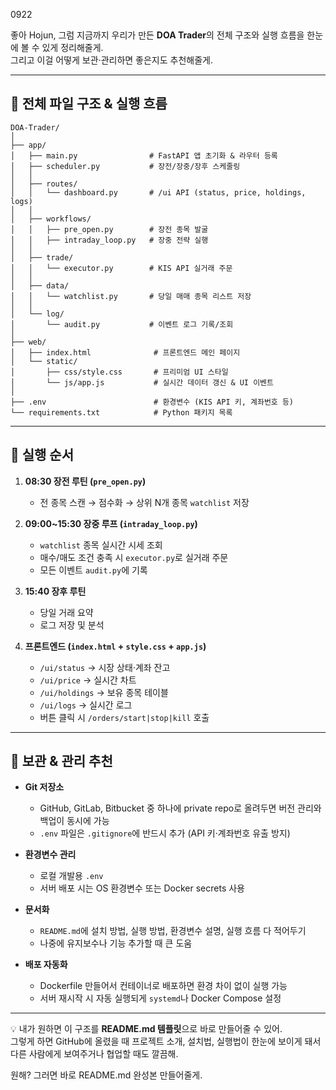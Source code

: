 0922

좋아 Hojun, 그럼 지금까지 우리가 만든 **DOA Trader**의 전체 구조와 실행 흐름을 한눈에 볼 수 있게 정리해줄게.  
그리고 이걸 어떻게 보관·관리하면 좋은지도 추천해줄게.

---

## 📂 전체 파일 구조 & 실행 흐름

```
DOA-Trader/
│
├── app/
│   ├── main.py                # FastAPI 앱 초기화 & 라우터 등록
│   ├── scheduler.py           # 장전/장중/장후 스케줄링
│   │
│   ├── routes/
│   │   └── dashboard.py       # /ui API (status, price, holdings, logs)
│   │
│   ├── workflows/
│   │   ├── pre_open.py        # 장전 종목 발굴
│   │   ├── intraday_loop.py   # 장중 전략 실행
│   │
│   ├── trade/
│   │   └── executor.py        # KIS API 실거래 주문
│   │
│   ├── data/
│   │   └── watchlist.py       # 당일 매매 종목 리스트 저장
│   │
│   └── log/
│       └── audit.py           # 이벤트 로그 기록/조회
│
├── web/
│   ├── index.html              # 프론트엔드 메인 페이지
│   └── static/
│       ├── css/style.css       # 프리미엄 UI 스타일
│       └── js/app.js           # 실시간 데이터 갱신 & UI 이벤트
│
├── .env                        # 환경변수 (KIS API 키, 계좌번호 등)
└── requirements.txt            # Python 패키지 목록
```

---

## 🔄 실행 순서

1. **08:30 장전 루틴 (`pre_open.py`)**
   - 전 종목 스캔 → 점수화 → 상위 N개 종목 `watchlist` 저장

2. **09:00~15:30 장중 루프 (`intraday_loop.py`)**
   - `watchlist` 종목 실시간 시세 조회
   - 매수/매도 조건 충족 시 `executor.py`로 실거래 주문
   - 모든 이벤트 `audit.py`에 기록

3. **15:40 장후 루틴**
   - 당일 거래 요약
   - 로그 저장 및 분석

4. **프론트엔드 (`index.html` + `style.css` + `app.js`)**
   - `/ui/status` → 시장 상태·계좌 잔고
   - `/ui/price` → 실시간 차트
   - `/ui/holdings` → 보유 종목 테이블
   - `/ui/logs` → 실시간 로그
   - 버튼 클릭 시 `/orders/start|stop|kill` 호출

---

## 📌 보관 & 관리 추천

- **Git 저장소**  
  - GitHub, GitLab, Bitbucket 중 하나에 private repo로 올려두면 버전 관리와 백업이 동시에 가능  
  - `.env` 파일은 `.gitignore`에 반드시 추가 (API 키·계좌번호 유출 방지)

- **환경변수 관리**  
  - 로컬 개발용 `.env`  
  - 서버 배포 시는 OS 환경변수 또는 Docker secrets 사용

- **문서화**  
  - `README.md`에 설치 방법, 실행 방법, 환경변수 설명, 실행 흐름 다 적어두기  
  - 나중에 유지보수나 기능 추가할 때 큰 도움

- **배포 자동화**  
  - Dockerfile 만들어서 컨테이너로 배포하면 환경 차이 없이 실행 가능  
  - 서버 재시작 시 자동 실행되게 `systemd`나 Docker Compose 설정

---

💡 내가 원하면 이 구조를 **README.md 템플릿**으로 바로 만들어줄 수 있어.  
그렇게 하면 GitHub에 올렸을 때 프로젝트 소개, 설치법, 실행법이 한눈에 보이게 돼서  
다른 사람에게 보여주거나 협업할 때도 깔끔해.  

원해? 그러면 바로 README.md 완성본 만들어줄게.
